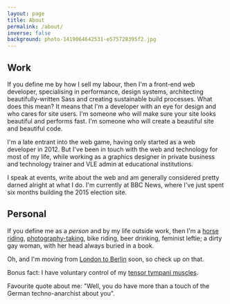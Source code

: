 ```yaml
---
layout: page
title: About
permalink: /about/
inverse: false
background: photo-1419064642531-e575728395f2.jpg
---
```



## Work
If you define me by how I sell my labour, then I'm a front-end web developer, specialising in performance, design systems, architecting beautifully-written Sass and creating sustainable build processes. What does this mean? It means that I'm a developer with an eye for design and who cares for site users. I'm someone who will make sure your site looks beautiful and performs fast. I'm someone who will create a beautiful site and beautiful code.

I'm a late entrant into the web game, having only started as a web developer in 2012. But I've been in touch with the web and technology for most of my life, while working as a graphics designer in private business and technology trainer and VLE admin at educational institutions.

I speak at events, write about the web and am generally considered pretty darned alright at what I do. I'm currently at BBC News, where I've just spent six months building the 2015 election site.



## Personal
If you define me as a *person* and by my life outside work, then I'm a [horse riding](/about/horseriding/), [photography-taking](https://flickr.com/photos/sonniesedge), bike riding, beer drinking, feminist leftie; a dirty gay woman, with her head always buried in a book.

Oh, and I'm moving from [London to Berlin](/blog/berlin/) soon, so check up on that.

Bonus fact: I have voluntary control of my [tensor tympani muscles](http://en.m.wikipedia.org/wiki/Tensor_tympani_muscle).

Favourite quote about me: "Well, you do have more than a touch of the German techno-anarchist about you".
